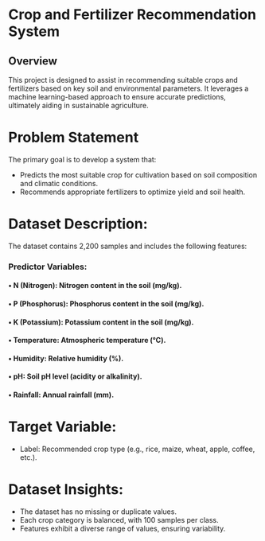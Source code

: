 # Crop and Fertilizer Recommendation System       
## Overview        
 This project is designed to assist in recommending suitable crops and fertilizers based on key soil and environmental parameters. It leverages a machine learning-based approach to ensure accurate predictions, ultimately aiding in sustainable agriculture.
           
# Problem Statement
The primary goal is to develop a system that:  
- 	Predicts the most suitable crop for cultivation based on soil composition and climatic conditions.
- Recommends appropriate fertilizers to optimize yield and soil health.
#  Dataset Description:  
  The dataset contains 2,200 samples and includes the following features:   
  ### Predictor Variables:     
   ####  •	N (Nitrogen): Nitrogen content in the soil (mg/kg).    
   ####  •	P (Phosphorus): Phosphorus content in the soil (mg/kg).      
  #### •	K (Potassium): Potassium content in the soil (mg/kg).     
   ####  •	Temperature: Atmospheric temperature (°C).      
   ####  •	Humidity: Relative humidity (%).       
   ####  •	pH: Soil pH level (acidity or alkalinity).      
   ####  •	Rainfall: Annual rainfall (mm).    
 # Target Variable:
-	Label: Recommended crop type (e.g., rice, maize, wheat, apple, coffee, etc.).

  
# Dataset Insights:
- The dataset has no missing or duplicate values.
- Each crop category is balanced, with 100 samples per class.
- Features exhibit a diverse range of values, ensuring variability.

